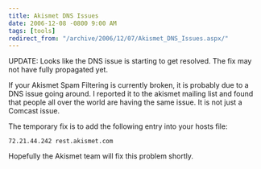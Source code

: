 ```yaml
---
title: Akismet DNS Issues
date: 2006-12-08 -0800 9:00 AM
tags: [tools]
redirect_from: "/archive/2006/12/07/Akismet_DNS_Issues.aspx/"
---
```


UPDATE: Looks like the DNS issue is starting to get resolved. The fix
may not have fully propagated yet.

If your Akismet Spam Filtering is currently broken, it is probably due
to a DNS issue going around. I reported it to the akismet mailing list
and found that people all over the world are having the same issue. It
is not just a Comcast issue.

The temporary fix is to add the following entry into your hosts file:

`72.21.44.242 rest.akismet.com`

Hopefully the Akismet team will fix this problem shortly.

